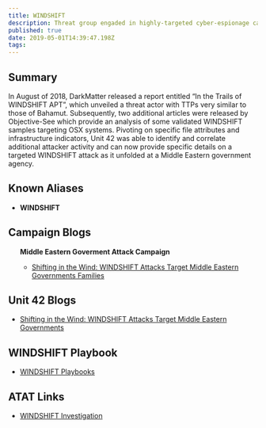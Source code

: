 ```yaml
---
title: WINDSHIFT
description: Threat group engaded in highly-targeted cyber-espionage campaigns. 
published: true
date: 2019-05-01T14:39:47.198Z
tags: 
---
```


<h2>Summary</h2>

<p>
  
In August of 2018, DarkMatter released a report entitled “In the Trails of WINDSHIFT APT”, which unveiled a threat actor with TTPs very similar to those of Bahamut. Subsequently, two additional articles were released by Objective-See which provide an analysis of some validated WINDSHIFT samples targeting OSX systems. Pivoting on specific file attributes and infrastructure indicators, Unit 42 was able to identify and correlate additional attacker activity and can now provide specific details on a targeted WINDSHIFT attack as it unfolded at a Middle Eastern government agency.


<h2>Known Aliases</h2>
<b>
<ul>
 
  <li>WINDSHIFT</li> 
</ul>
  </b>

<h2>Campaign Blogs</h2>
<ul>
  <b>Middle Eastern Goverment Attack Campaign</b>
  <ul>
      <li><a href='https://unit42.paloaltonetworks.com/shifting-in-the-wind-windshift-attacks-target-middle-eastern-governments/'> Shifting in the Wind: WINDSHIFT Attacks Target Middle Eastern Governments
Families</a></li> 
    
 
 </ul>
  </ul>
<h2>Unit 42 Blogs </h2>
  
<ul>
  <li><a href='https://unit42.paloaltonetworks.com/shifting-in-the-wind-windshift-attacks-target-middle-eastern-governments/'>Shifting in the Wind: WINDSHIFT Attacks Target Middle Eastern Governments
</a></li> 

  
</ul>

<h2>WINDSHIFT Playbook</h2>
<ul>

  <li><a href='https://pan-unit42.github.io/playbook_viewer/'>WINDSHIFT Playbooks</a></li>

  </ul>
<h2> ATAT Links</h2>
<ul>
   <li><a href='https://atat.unit42.org/entity/edit/a73219aba404459bbb9608fc7556fbf5'>WINDSHIFT Investigation</a></li>
</ul>

